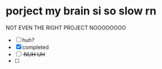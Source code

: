 # porject my brain si so slow rn
NOT EVEN THE RIGHT PROJECT NOOOOOOOO

- [ ] huh?
- [x] completed
- [ ] <del> NUH UH <del>
- [ ] 